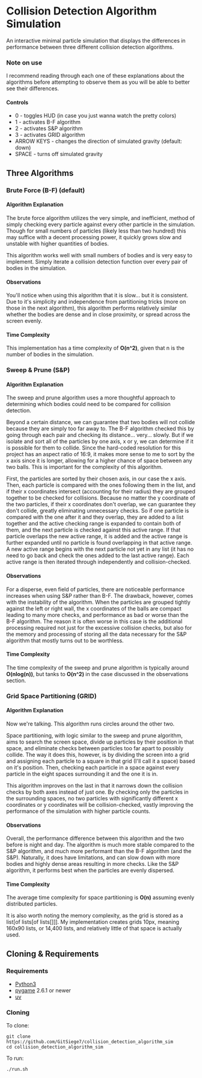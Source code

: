 # Collision Detection Algorithm Simulation
An interactive minimal particle simulation that displays the differences in performance between three different collision detection algorithms.

### Note on use
I recommend reading through each one of these explanations about the algorithms before attempting to observe them as you will be able to better see their differences.

#### Controls
- 0 - toggles HUD (in case you just wanna watch the pretty colors)
- 1 - activates B-F algorithm
- 2 - activates S&P algorithm
- 3 - activates GRID algorithm
- ARROW KEYS - changes the direction of simulated gravity (default: down)
- SPACE - turns off simulated gravity

## Three Algorithms
### Brute Force (B-F) (default)
#### Algorithm Explanation
The brute force algorithm utilizes the very simple, and inefficient, method of simply checking every particle against every other particle in the simulation. Though for small numbers of particles (likely less than two hundred) this may suffice with a decent processing power, it quickly grows slow and unstable with higher quantities of bodies.

This algorithm works well with small numbers of bodies and is very easy to implement. Simply iterate a collision detection function over every pair of bodies in the simulation.

#### Observations
You'll notice when using this algorithm that it is slow... but it is consistent. Due to it's simplicity and independence from partitioning tricks (more on those in the next algorithm), this algorithm performs relatively similar whether the bodies are dense and in close proximity, or spread across the screen evenly.

#### Time Complexity
This implementation has a time complexity of **O(n^2)**, given that n is the number of bodies in the simulation.


### Sweep & Prune (S&P)
#### Algorithm Explanation
The sweep and prune algorithm uses a more thoughtful approach to determining which bodies could need to be compared for collision detection.

Beyond a certain distance, we can guarantee that two bodies will not collide because they are simply too far away to. The B-F algorithm checked this by going through each pair and checking its distance... very... slowly. But if we isolate and sort all of the particles by one axis, x or y, we can determine if it is possible for them to collide. Since the hard-coded resolution for this project has an aspect ratio of 16:9, it makes more sense to me to sort by the x axis since it is longer, allowing for a higher chance of space between any two balls. This is important for the complexity of this algorithm.

First, the particles are sorted by their chosen axis, in our case the x axis. Then, each particle is compared with the ones following them in the list, and if their x coordinates intersect (accounting for their radius) they are grouped together to be checked for collisions. Because no matter the y coordinate of the two particles, if their x coordinates don't overlap, we can guarantee they don't collide, greatly eliminating unnecessary checks. So if one particle is compared with the one after it and they overlap, they are added to a list together and the active checking range is expanded to contain both of them, and the next particle is checked against this active range. If that particle overlaps the new active range, it is added and the active range is further expanded until no particle is found overlapping in that active range. A new active range begins with the next particle not yet in any list (it has no need to go back and check the ones added to the last active range). Each active range is then iterated through independently and collision-checked.

#### Observations
For a disperse, even field of particles, there are noticeable performance increases when using S&P rather than B-F. The drawback, however, comes with the instability of the algorithm. When the particles are grouped tightly against the left or right wall, the x coordinates of the balls are compact leading to many more checks, and performance as bad or worse than the B-F algorithm. The reason it is often worse in this case is the additional processing required not just for the excessive collision checks, but also for the memory and processing of storing all the data necessary for the S&P algorithm that mostly turns out to be worthless.

#### Time Complexity
The time complexity of the sweep and prune algorithm is typically around **O(nlog(n))**, but tanks to **O(n^2)** in the case discussed in the observations section.

### Grid Space Partitioning (GRID)
#### Algorithm Explanation
Now we're talking. This algorithm runs circles around the other two.

Space partitioning, with logic similar to the sweep and prune algorithm, aims to search the screen space, divide up particles by their position in that space, and eliminate checks between particles too far apart to possibly collide. The way it does this, however, is by dividing the screen into a grid and assigning each particle to a square in that grid (I'll call it a space) based on it's position. Then, checking each particle in a space against every particle in the eight spaces surrounding it and the one it is in.

This algorithm improves on the last in that it narrows down the collision checks by both axes instead of just one. By checking only the particles in the surrounding spaces, no two particles with significantly different x coordinates or y coordinates will be collision-checked, vastly improving the performance of the simulation with higher particle counts.

#### Observations
Overall, the performance difference between this algorithm and the two before is night and day. The algorithm is much more stable compared to the S&P algorithm, and much more performant than the B-F algorithm (and the S&P).
Naturally, it does have limitations, and can slow down with more bodies and highly dense areas resulting in more checks. Like the S&P algorithm, it performs best when the particles are evenly dispersed.

#### Time Complexity
The average time complexity for space partitioning is **O(n)** assuming evenly distributed particles. 

It is also worth noting the memory complexity, as the grid is stored as a list[of lists[of lists[]]]. My implementation creates grids 10px, meaning 160x90 lists, or 14,400 lists, and relatively little of that space is actually used.

## Cloning & Requirements
### Requirements
- [Python3](python.org)
- [pygame](https://www.pygame.org/wiki/GettingStarted) 2.6.1 or newer
- [uv](https://github.com/astral-sh/uv)

### Cloning
To clone:
```
git clone https://github.com/GitSiege7/collision_detection_algorithm_sim
cd collision_detection_algorithm_sim
```

To run:
```
./run.sh
```
